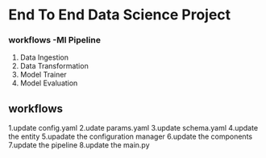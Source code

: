 # End To End Data Science Project

### workflows -Ml Pipeline

1. Data Ingestion
2. Data Transformation
3. Model Trainer
4. Model Evaluation

## workflows
1.update config.yaml
2.udate params.yaml
3.update schema.yaml
4.update the entity
5.upadate the configuration manager
6.update the components
7.update the pipeline
8.update the main.py

